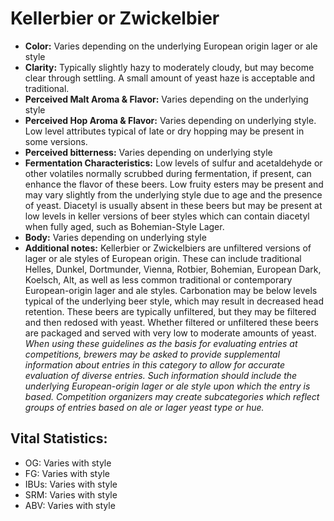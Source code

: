 # Kellerbier or Zwickelbier

- **Color:** Varies depending on the underlying European origin lager or ale style
- **Clarity:** Typically slightly hazy to moderately cloudy, but may become clear through settling. A small amount of yeast haze is acceptable and traditional.
- **Perceived Malt Aroma & Flavor:** Varies depending on the underlying style
- **Perceived Hop Aroma & Flavor:** Varies depending on underlying style. Low level attributes typical of late or dry hopping may be present in some versions.
- **Perceived bitterness:** Varies depending on underlying style
- **Fermentation Characteristics:** Low levels of sulfur and acetaldehyde or other volatiles normally scrubbed during fermentation, if present, can enhance the flavor of these beers. Low fruity esters may be present and may vary slightly from the underlying style due to age and the presence of yeast. Diacetyl is usually absent in these beers but may be present at low levels in keller versions of beer styles which can contain diacetyl when fully aged, such as Bohemian-Style Lager.
- **Body:** Varies depending on underlying style
- **Additional notes:** Kellerbier or Zwickelbiers are unfiltered versions of lager or ale styles of European origin. These can include traditional Helles, Dunkel, Dortmunder, Vienna, Rotbier, Bohemian, European Dark, Koelsch, Alt, as well as less common traditional or contemporary European-origin lager and ale styles. Carbonation may be below levels typical of the underlying beer style, which may result in decreased head retention. These beers are typically unfiltered, but they may be filtered and then redosed with yeast. Whether filtered or unfiltered these beers are packaged and served with very low to moderate amounts of yeast. <br/> 
_When using these guidelines as the basis for evaluating entries at competitions, brewers may be asked to provide supplemental information about entries in this category to allow for accurate evaluation of diverse entries. Such information should include the underlying European-origin lager or ale style upon which the entry is based. Competition organizers may create subcategories which reflect groups of entries based on ale or lager yeast type or hue._

## Vital Statistics:

- OG: Varies with style
- FG: Varies with style
- IBUs: Varies with style
- SRM: Varies with style
- ABV: Varies with style
